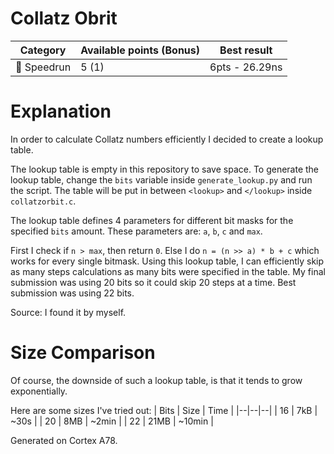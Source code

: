 # Collatz Obrit

| Category | Available points (Bonus) | Best result |
|---|---|---|
| :rocket: Speedrun | 5 (1)  | 6pts - 26.29ns |

# Explanation
In order to calculate Collatz numbers efficiently
I decided to create a lookup table.

The lookup table is empty in this repository to save space.
To generate the lookup table, change the `bits` variable
inside `generate_lookup.py` and run the script.
The table will be put in between `<lookup>` and `</lookup>`
inside `collatzorbit.c`.

The lookup table defines 4 parameters for different
bit masks for the specified `bits` amount.
These parameters are: `a`, `b`, `c` and `max`.

First I check if `n > max`, then return `0`.
Else I do `n = (n >> a) * b + c` which works
for every single bitmask.
Using this lookup table, I can efficiently
skip as many steps calculations as many bits were
specified in the table. My final submission
was using 20 bits so it could skip 20 steps at a time.
Best submission was using 22 bits.

Source: I found it by myself.

# Size Comparison
Of course, the downside of such a lookup
table, is that it tends to grow exponentially.

Here are some sizes I've tried out:
| Bits | Size | Time |
|--|--|--|
| 16 | 7kB | ~30s |
| 20 | 8MB | ~2min |
| 22 | 21MB | ~10min |

Generated on Cortex A78.
